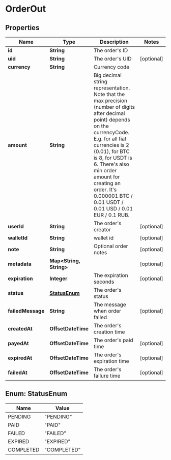 

# OrderOut


## Properties

Name | Type | Description | Notes
------------ | ------------- | ------------- | -------------
**id** | **String** | The order&#39;s ID | 
**uid** | **String** | The order&#39;s UID |  [optional]
**currency** | **String** | Currency code | 
**amount** | **String** | Big decimal string representation. Note that the max precision (number of digits after decimal point) depends on the currencyCode. E.g. for all fiat currencies is 2 (0.01), for BTC is 8, for USDT is 6. There&#39;s also min order amount for creating an order. It&#39;s 0.000001 BTC / 0.01 USDT / 0.01 USD / 0.01 EUR / 0.1 RUB. | 
**userId** | **String** | The order&#39;s creator |  [optional]
**walletId** | **String** | wallet id |  [optional]
**note** | **String** | Optional order notes |  [optional]
**metadata** | **Map&lt;String, String&gt;** |  |  [optional]
**expiration** | **Integer** | The expiration seconds |  [optional]
**status** | [**StatusEnum**](#StatusEnum) | The order&#39;s status | 
**failedMessage** | **String** | The message when order failed |  [optional]
**createdAt** | **OffsetDateTime** | The order&#39;s creation time | 
**payedAt** | **OffsetDateTime** | The order&#39;s paid time |  [optional]
**expiredAt** | **OffsetDateTime** | The order&#39;s expiration time |  [optional]
**failedAt** | **OffsetDateTime** | The order&#39;s failure time |  [optional]



## Enum: StatusEnum

Name | Value
---- | -----
PENDING | &quot;PENDING&quot;
PAID | &quot;PAID&quot;
FAILED | &quot;FAILED&quot;
EXPIRED | &quot;EXPIRED&quot;
COMPLETED | &quot;COMPLETED&quot;



